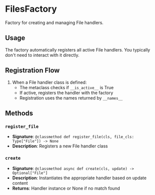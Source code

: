 # FilesFactory

Factory for creating and managing File handlers.

## Usage

The factory automatically registers all active File handlers. 
You typically don't need to interact with it directly.

## Registration Flow

1. When a File handler class is defined:
   - The metaclass checks if `__is_active__` is True
   - If active, registers the handler with the factory
   - Registration uses the names returned by `__names__`

## Methods

### `register_file`
- **Signature**: `@classmethod def register_file(cls, file_cls: Type["File"]) -> None`
- **Description**: Registers a new File handler class

### `create`
- **Signature**: `@classmethod async def create(cls, update) -> Optional["File"]`
- **Description**: Instantiates the appropriate handler based on update content
- **Returns**: Handler instance or None if no match found
